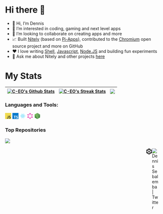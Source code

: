 # Hi there 👋

- 👋 Hi, I’m Dennis
- 👀 I’m interested in coding, gaming and next level apps
- 💞️ I’m looking to collaborate on creating apps and more
- 📈 Built [Nitely](https://github.com/nitely-developers/nitely) (based on [Pi-Apps](https://github.com/botspot/pi-apps)), contributed to the [Chromium](https://github.com/chromium/chromium) open source project and more on GitHub
- ❤️ I love writing [Shell](https://www.gnu.org/software/bash/), [Javascript](https://www.javascript.com/), [Node.JS](nodejs.org) and building fun experiments
- 💬 Ask me about Nitely and other projects [here](https://github.com/C-EO/C-EO/issues/new/choose)

# My Stats
| <a href="https://github.com/c-eo/github-readme-stats"><img align="center" src="https://gh-readme-stats.vercel.app/api?username=C-EO&show_icons=true&include_all_commits=true&theme=dark" alt="C-EO's Github Stats" /></a> | <a href="https://git.io/streak-stats"><img align="center" src="https://github-readme-streak-stats.herokuapp.com?user=C-EO&theme=dark&date_format=M%20j%5B%2C%20Y%5D" alt="C-EO's Streak Stats" /></a> | <a href="https://github.com/c-eo/github-readme-stats"><img align="center" src="https://gh-readme-stats.vercel.app/api/top-langs/?username=C-EO&layout=compact&theme=dark&langs_count=5" /></a> |
| ------------- | ------------- | ------------- |

### Languages and Tools:
<code><img height="20" src="https://raw.githubusercontent.com/github/explore/80688e429a7d4ef2fca1e82350fe8e3517d3494d/topics/javascript/javascript.png"></code>
<code><img height="20" src="https://raw.githubusercontent.com/github/explore/80688e429a7d4ef2fca1e82350fe8e3517d3494d/topics/typescript/typescript.png"></code>
<code><img height="20" src="https://raw.githubusercontent.com/github/explore/80688e429a7d4ef2fca1e82350fe8e3517d3494d/topics/react/react.png"></code>
<code><img height="20" src="https://raw.githubusercontent.com/github/explore/5c058a388828bb5fde0bcafd4bc867b5bb3f26f3/topics/graphql/graphql.png"></code>
<code><img height="20" src="https://raw.githubusercontent.com/github/explore/80688e429a7d4ef2fca1e82350fe8e3517d3494d/topics/nodejs/nodejs.png"></code>

### Top Repositories
<a href="https://github.com/Nitely-Developers/nitely">
  <img align="center" src="https://gh-readme-stats.vercel.app/api/pin/?username=Nitely-Developers&repo=nitely&theme=dark" />
</a>

<br />
<br />

<a href="https://twitter.com/PhoenixTunes_21">
  <img align="right" alt="Dennis Sebalemba | Twitter" width="21px" src="https://raw.githubusercontent.com/anuraghazra/anuraghazra/master/assets/twitter.svg" />
</a>
<a href="https://codesandbox.io/u/C-EO">
  <img align="right" alt="Dennis Sebalemba | CodeSandbox" width="20px" src="https://raw.githubusercontent.com/anuraghazra/anuraghazra/master/assets/codesandbox.svg" />
</a>

<!---
C-EO/C-EO is a ✨ **special** ✨ repository because its `README.md` (this file) appears on your GitHub profile.
You can click the Preview link to take a look at your changes.
--->
